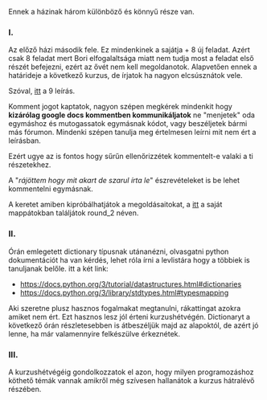 Ennek a házinak három különböző és könnyű része van.

### I.
Az előző házi második fele. Ez mindenkinek a sajátja + 8 új feladat.
Azért csak 8 feladat mert Bori elfogalaltsága miatt nem tudja most a feladat első részét befejezni, ezért az ővét nem kell megoldanotok.
Alapvetően ennek a határideje a következő kurzus, de írjatok ha nagyon elcsúsznátok vele. 

Szóval, 
[itt](https://docs.google.com/document/d/1l9izyiM25OkM2xe42XEgjUZDtVgn7IPD8196mnjkgqc/edit?usp=sharing) 
a 9 leírás.

Komment jogot kaptatok, nagyon szépen megkérek mindenkit hogy 
**kizárólag google docs kommentben kommunikáljatok**
ne "menjetek" oda egymáshoz és mutogassatok egymásnak kódot, 
vagy beszéljetek bármi más fórumon.
Mindenki szépen tanulja meg értelmesen leírni mit nem ért a leírásban.

Ezért ugye az is fontos hogy sűrűn ellenőrizzétek kommentelt-e 
valaki a ti részetekhez.

A "_rájöttem hogy mit akart de szarul írta le_" 
észrevételeket is be lehet kommentelni egymásnak.

A keretet amiben kipróbálhatjátok a megoldásaitokat, a
[itt](https://rajk.uni-corvinus.hu:8888/user/rajkjupyter/tree/notebooks/prog1-2020s/members)
a saját mappátokban találjátok round_2 néven.

### II.

Órán emlegetett dictionary típusnak utánanézni, olvasgatni python dokumentációt
ha van kérdés, lehet róla írni a levlistára hogy a többiek is tanuljanak belőle. 
itt a két link:
- https://docs.python.org/3/tutorial/datastructures.html#dictionaries
- https://docs.python.org/3/library/stdtypes.html#typesmapping

Aki szeretne plusz hasznos fogalmakat megtanulni, rákattingat azokra amiket nem ért.
Ezt hasznos lesz jól érteni kurzushétvégén. Dictionaryt a következő órán részletesebben is átbeszéljük majd az alapoktól, 
de azért jó lenne, ha már valamennyire felkészülve érkeznétek.

### III.

A kurzushétvégéig gondolkozzatok el azon, hogy milyen programozáshoz köthető témák vannak amikről még szívesen 
hallanátok a kurzus hátralévő részében.



